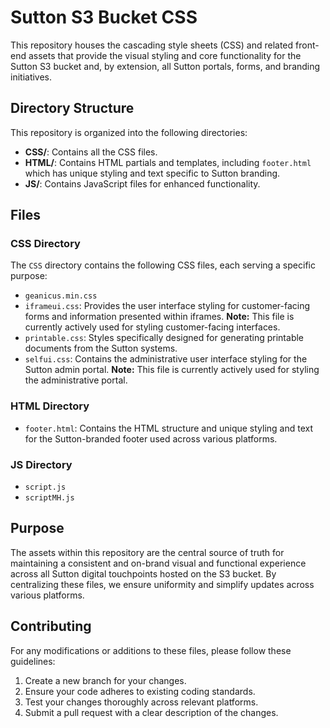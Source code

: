 # Sutton S3 Bucket CSS

This repository houses the cascading style sheets (CSS) and related front-end assets that provide the visual styling and core functionality for the Sutton S3 bucket and, by extension, all Sutton portals, forms, and branding initiatives.

## Directory Structure

This repository is organized into the following directories:

* **CSS/**: Contains all the CSS files.
* **HTML/**: Contains HTML partials and templates, including `footer.html` which has unique styling and text specific to Sutton branding.
* **JS/**: Contains JavaScript files for enhanced functionality.

## Files

### CSS Directory

The `CSS` directory contains the following CSS files, each serving a specific purpose:

* `geanicus.min.css`
* `iframeui.css`: Provides the user interface styling for customer-facing forms and information presented within iframes. **Note:** This file is currently actively used for styling customer-facing interfaces.
* `printable.css`: Styles specifically designed for generating printable documents from the Sutton systems.
* `selfui.css`: Contains the administrative user interface styling for the Sutton admin portal. **Note:** This file is currently actively used for styling the administrative portal.

### HTML Directory

* `footer.html`: Contains the HTML structure and unique styling and text for the Sutton-branded footer used across various platforms.

### JS Directory

* `script.js`
* `scriptMH.js`

## Purpose

The assets within this repository are the central source of truth for maintaining a consistent and on-brand visual and functional experience across all Sutton digital touchpoints hosted on the S3 bucket. By centralizing these files, we ensure uniformity and simplify updates across various platforms.

## Contributing

For any modifications or additions to these files, please follow these guidelines:

1.  Create a new branch for your changes.
2.  Ensure your code adheres to existing coding standards.
3.  Test your changes thoroughly across relevant platforms.
4.  Submit a pull request with a clear description of the changes.